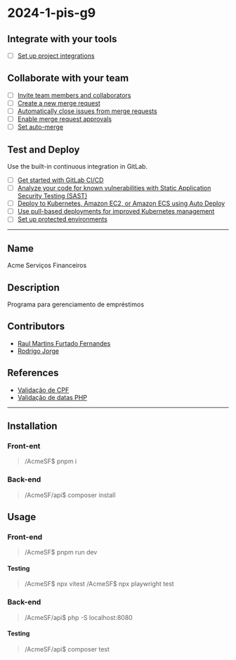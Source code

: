 # 2024-1-pis-g9

## Integrate with your tools

- [ ] [Set up project integrations](https://gitlab.com/thiagodp/2024-1-pis-g9/-/settings/integrations)

## Collaborate with your team

- [ ] [Invite team members and collaborators](https://docs.gitlab.com/ee/user/project/members/)
- [ ] [Create a new merge request](https://docs.gitlab.com/ee/user/project/merge_requests/creating_merge_requests.html)
- [ ] [Automatically close issues from merge requests](https://docs.gitlab.com/ee/user/project/issues/managing_issues.html#closing-issues-automatically)
- [ ] [Enable merge request approvals](https://docs.gitlab.com/ee/user/project/merge_requests/approvals/)
- [ ] [Set auto-merge](https://docs.gitlab.com/ee/user/project/merge_requests/merge_when_pipeline_succeeds.html)

## Test and Deploy

Use the built-in continuous integration in GitLab.

- [ ] [Get started with GitLab CI/CD](https://docs.gitlab.com/ee/ci/quick_start/index.html)
- [ ] [Analyze your code for known vulnerabilities with Static Application Security Testing (SAST)](https://docs.gitlab.com/ee/user/application_security/sast/)
- [ ] [Deploy to Kubernetes, Amazon EC2, or Amazon ECS using Auto Deploy](https://docs.gitlab.com/ee/topics/autodevops/requirements.html)
- [ ] [Use pull-based deployments for improved Kubernetes management](https://docs.gitlab.com/ee/user/clusters/agent/)
- [ ] [Set up protected environments](https://docs.gitlab.com/ee/ci/environments/protected_environments.html)

***

## Name
Acme Serviços Financeiros

## Description
Programa para gerenciamento de empréstimos

## Contributors
- [Raul Martins Furtado Fernandes](https://gitlab.com/Raulzito311)
- [Rodrigo Jorge](https://gitlab.com/rodrigojorge12)

## References
- [Validação de CPF](https://dicasdeprogramacao.com.br/algoritmo-para-validar-cpf/)
- [Validação de datas PHP](https://stackoverflow.com/questions/14504913/verify-valid-date-using-phps-datetime-class)

***

## Installation

### Front-ent
>/AcmeSF$ pnpm i

### Back-end
>/AcmeSF/api$ composer install

## Usage

### Front-end
>/AcmeSF$ pnpm run dev
#### Testing
>/AcmeSF$ npx vitest
>/AcmeSF$ npx playwright test

### Back-end
>/AcmeSF/api$ php -S localhost:8080
#### Testing
>/AcmeSF/api$ composer test
